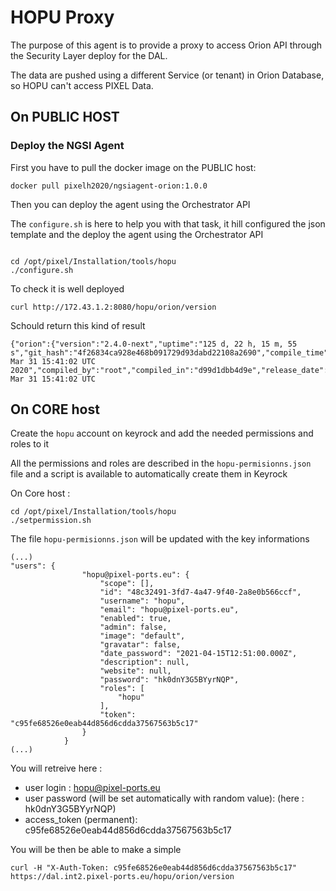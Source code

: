 # HOPU Proxy

The purpose of this agent is to provide a proxy to access Orion API through the Security Layer deploy for the DAL.

The data are pushed using a different Service (or tenant) in Orion Database, so HOPU can't access PIXEL Data.

## On PUBLIC HOST

### Deploy the NGSI Agent
First you have to pull the docker image on the PUBLIC host: 
```
docker pull pixelh2020/ngsiagent-orion:1.0.0
```

Then you can deploy the agent using the Orchestrator API 

The ```configure.sh``` is here to help you with that task, it hill configured the json template and the deploy the agent using the Orchestrator API


```

cd /opt/pixel/Installation/tools/hopu
./configure.sh
```

To check it is well deployed
```
curl http://172.43.1.2:8080/hopu/orion/version
```

Schould return this kind of result
```
{"orion":{"version":"2.4.0-next","uptime":"125 d, 22 h, 15 m, 55 s","git_hash":"4f26834ca928e468b091729d93dabd22108a2690","compile_time":"Tue Mar 31 15:41:02 UTC 2020","compiled_by":"root","compiled_in":"d99d1dbb4d9e","release_date":"Tue Mar 31 15:41:02 UTC
```

## On CORE host

Create the ```hopu``` account on keyrock and add the needed permissions and roles to it

All the permissions and roles are described in the ```hopu-permisionns.json``` file and a script is available to automatically create them in Keyrock

On Core host : 
```
cd /opt/pixel/Installation/tools/hopu
./setpermission.sh
```

The file ```hopu-permisionns.json``` will be updated with the key informations

```
(...)
"users": {
                "hopu@pixel-ports.eu": {
                    "scope": [],
                    "id": "48c32491-3fd7-4a47-9f40-2a8e0b566ccf",
                    "username": "hopu",
                    "email": "hopu@pixel-ports.eu",
                    "enabled": true,
                    "admin": false,
                    "image": "default",
                    "gravatar": false,
                    "date_password": "2021-04-15T12:51:00.000Z",
                    "description": null,
                    "website": null,
                    "password": "hk0dnY3G5BYyrNQP",
                    "roles": [
                        "hopu"
                    ],
                    "token": "c95fe68526e0eab44d856d6cdda37567563b5c17"
                }
            }
(...)
```

You will retreive here :
* user login  : hopu@pixel-ports.eu
* user password (will be set automatically with random value): (here : hk0dnY3G5BYyrNQP)
* access_token (permanent): c95fe68526e0eab44d856d6cdda37567563b5c17

You will be then be able to make a simple 

```
curl -H "X-Auth-Token: c95fe68526e0eab44d856d6cdda37567563b5c17" https://dal.int2.pixel-ports.eu/hopu/orion/version
```

